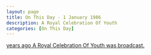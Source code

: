 ```yaml
---
layout: page
title: On This Day - 1 January 1986
description: A Royal Celebration Of Youth
categories: [On This Day]
---
```


[<span id="age"></span> years ago A Royal Celebration Of Youth was broadcast.](/yorkshire%20television/thames%20television/1986/01/01/a-royal-celebration-of-youth.html)

<!-- Script for calculating number of years ago -->
<script>
var dob = '19860101';
var year = Number(dob.substr(0, 4));
var month = Number(dob.substr(4, 2)) - 1;
var day = Number(dob.substr(6, 2));
var today = new Date();
var age = today.getFullYear() - year;
if (today.getMonth() < month || (today.getMonth() == month && today.getDate() < day)) {
  age--;
}
document.getElementById("age").innerHTML=age;
</script>

